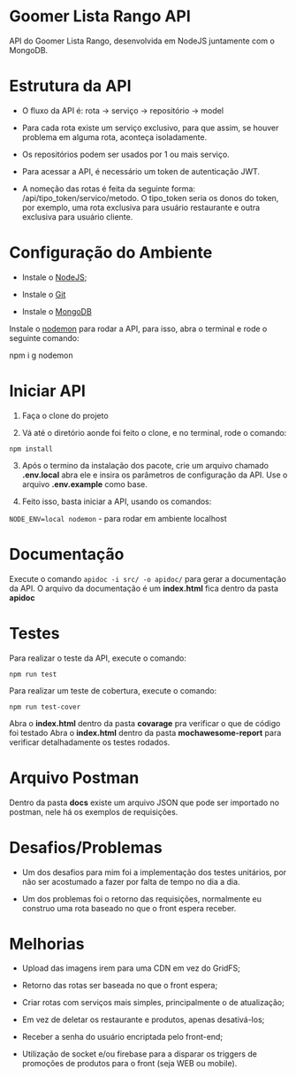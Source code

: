 
# Goomer Lista Rango API

  

API do Goomer Lista Rango, desenvolvida em NodeJS juntamente com o MongoDB.

  

# Estrutura da API

- O fluxo da API é: rota -> serviço -> repositório -> model

- Para cada rota existe um serviço exclusivo, para que assim, se houver problema em alguma rota, aconteça isoladamente.

- Os repositórios podem ser usados por 1 ou mais serviço.

- Para acessar a API, é necessário um token de autenticação JWT.

- A nomeção das rotas é feita da seguinte forma: /api/tipo_token/servico/metodo. O tipo_token seria os donos do token, por exemplo, uma rota exclusiva para usuário restaurante e outra exclusiva para usuário cliente.

  

# Configuração do Ambiente

- Instale o [NodeJS](https://nodejs.org/en/);

- Instale o [Git](https://git-scm.com/downloads)

- Instale o [MongoDB](https://www.mongodb.com/try/download/community)

  

Instale o [nodemon](https://www.npmjs.com/package/nodemon) para rodar a API, para isso, abra o terminal e rode o seguinte comando:

  

npm i g nodemon

  

# Iniciar API

1) Faça o clone do projeto

2) Vá até o diretório aonde foi feito o clone, e no terminal, rode o comando:

`npm install`

3) Após o termino da instalação dos pacote, crie um arquivo chamado **.env.local** abra ele e insira os parâmetros de configuração da API. Use o arquivo **.env.example** como base.

4) Feito isso, basta iniciar a API, usando os comandos:

`NODE_ENV=local nodemon` - para rodar em ambiente localhost

  

# Documentação

Execute o comando `apidoc -i src/ -o apidoc/` para gerar a documentação da API. O arquivo da documentação é um **index.html** fica dentro da pasta **apidoc**

  

# Testes

Para realizar o teste da API, execute o comando:

`npm run test`

Para realizar um teste de cobertura, execute o comando:

`npm run test-cover`

Abra o **index.html** dentro da pasta **covarage** pra verificar o que de código foi testado
Abra o **index.html** dentro da pasta **mochawesome-report** para verificar detalhadamente os testes rodados.

# Arquivo Postman

Dentro da pasta **docs** existe um arquivo JSON que pode ser importado no postman, nele há os exemplos de requisições.

# Desafios/Problemas

- Um dos desafios para mim foi a implementação dos testes unitários, por não ser acostumado a fazer por falta de tempo no dia a dia.

- Um dos problemas foi o retorno das requisições, normalmente eu construo uma rota baseado no que o front espera receber.

  

# Melhorias

- Upload das imagens irem para uma CDN em vez do GridFS;

- Retorno das rotas ser baseada no que o front espera;

- Criar rotas com serviços mais simples, principalmente o de atualização;

- Em vez de deletar os restaurante e produtos, apenas desativá-los;

- Receber a senha do usuário encriptada pelo front-end;

- Utilização de socket e/ou firebase para a disparar os triggers de promoções de produtos para o front (seja WEB ou mobile).